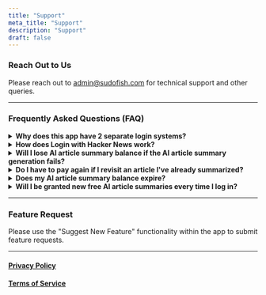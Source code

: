 ```yaml
---
title: "Support"
meta_title: "Support"
description: "Support"
draft: false
---
```


### Reach Out to Us
Please reach out to [admin@sudofish.com](mailto:admin@sudofish.com) for technical support and other queries.

---

### Frequently Asked Questions (FAQ)

<details>
  <summary><strong>Why does this app have 2 separate login systems?</strong></summary>
  <p>Our app provides two login methods to support different user preferences...</p>
</details>

<details>
  <summary><strong>How does Login with Hacker News work?</strong></summary>
  <p>1. Click the login button.<br>2. Enter your Hacker News credentials.<br>3. Approve the login...</p>
</details>

<details>
  <summary><strong>Will I lose AI article summary balance if the AI article summary generation fails?</strong></summary>
  <p>No, your balance is not used if the AI article summary generation fails.</p>
</details>

<details>
  <summary><strong>Do I have to pay again if I revisit an article I've already summarized?</strong></summary>
  <p>No, your balance is only deducted the first time you view a summary.</p>
</details>

<details>
  <summary><strong>Does my AI article summary balance expire?</strong></summary>
  <p>No, your balance does not expire.</p>
</details>

<details>
  <summary><strong>Will I be granted new free AI article summaries every time I log in?</strong></summary>
  <p>No, you will be granted free AI article summaries only once upon login. Subsequent logins will not grant new free summaries, but your previous balance will remain.</p>
</details>

---

### Feature Request  
Please use the "Suggest New Feature" functionality within the app to submit feature requests.

---

#### [Privacy Policy](https://sudofish.com/leveluphn/privacy-policy)

#### [Terms of Service](https://sudofish.com/leveluphn/tos)
